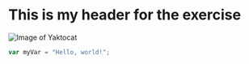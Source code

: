 # This is my header for the exercise
![Image of Yaktocat](https://octodex.github.com/images/yaktocat.png)
``` javascript
var myVar = "Hello, world!";
```
